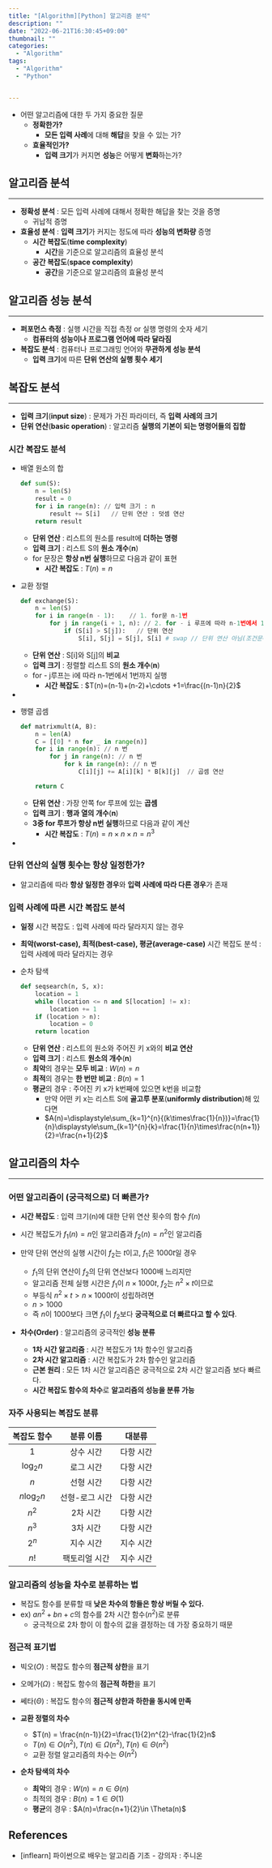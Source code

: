 ```yaml
---
title: "[Algorithm][Python] 알고리즘 분석"
description: ""
date: "2022-06-21T16:30:45+09:00"
thumbnail: ""
categories:
  - "Algorithm"
tags:
  - "Algorithm"
  - "Python"


---
```

<!--more-->

- 어떤 알고리즘에 대한 두 가지 중요한 질문
    - **정확한가?**
        - **모든 입력 사례**에 대해 **해답**을 찾을 수 있는 가?
    - **효율적인가?**
        - **입력 크기**가 커지면 **성능**은 어떻게 **변화**하는가?

## 알고리즘 분석

---

- **정확성 분석** : 모든 입력 사례에 대해서 정확한 해답을 찾는 것을 증명
    - 귀납적 증명
- **효율성 분석** : **입력 크기**가 커지는 정도에 따라 **성능의 변화량** 증명
    - **시간 복잡도**(**time complexity**)
        - **시간**을 기준으로 알고리즘의 효율성 분석
    - **공간 복잡도**(**space complexity**)
        - **공간**을 기준으로 알고리즘의 효율성 분석

## 알고리즘 성능 분석

---

- **퍼포먼스 측정** : 실행 시간을 직접 측정 or 실행 명령의 숫자 세기
    - **컴퓨터의 성능이나 프로그램 언어에 따라 달라짐**
- **복잡도 분석** : 컴퓨터나 프로그래밍 언어와 **무관하게 성능 분석**
    - **입력 크기**에 따른 **단위 연산의 실행 횟수 세기**

## 복잡도 분석

---

- **입력 크기**(**input size**) : 문제가 가진 파라미터, 즉 **입력 사례의 크기**
- **단위 연산**(**basic operation**) : 알고리즘 **실행의 기본이 되는 명령어들의 집합**

### 시간 복잡도 분석

- 배열 원소의 합
    
    ```python
    def sum(S):
    	n = len(S)
    	result = 0
    	for i in range(n): // 입력 크기 : n
    		result += S[i]   // 단위 연산 : 덧셈 연산
    	return result
    ```
    
    - **단위 연산** : 리스트의 원소를 result에 **더하는 명령**
    - **입력 크기** : 리스트 S의 **원소 개수**(**n**)
    - for 문장은 **항상 n번 실행**하므로 다음과 같이 표현
        - **시간 복잡도** : $T(n) =n$

- 교환 정렬
    
    ```python
    def exchange(S):
    	n = len(S)
    	for i in range(n - 1):    // 1. for문 n-1번 
    		for j in range(i + 1, n): // 2. for - i 루프에 따라 n-1번에서 1번까지 실행
    			if (S[i] > S[j]):   // 단위 연산
    				S[i], S[j] = S[j], S[i] # swap // 단위 연산 아님(조건문에 따라 연산 수행 유무)
    ```
    
    - **단위 연산** : S[i]와 S[j]의 **비교**
    - **입력 크기** : 정렬할 리스트 S의 **원소 개수**(**n**)
    - for - j루프는 i에 따라 n-1번에서 1번까지 실행
        - **시간 복잡도** : $T(n)=(n-1)+(n-2)+\cdots +1=\frac{(n-1)n}{2}$

-

- 행렬 곱셈
    
    ```python
    def matrixmult(A, B):
    	n = len(A)
    	C = [[0] * n for _ in range(n)] 
    	for i in range(n): // n 번
    		for j in range(n): // n 번
    			for k in range(n): // n 번
    				C[i][j] += A[i][k] * B[k][j]  // 곱셈 연산
    
    	return C
    ```
    
    - **단위 연산** : 가장 안쪽 for 루프에 있는 **곱셈**
    - **입력 크기** : **행과 열의 개수**(**n**)
    - **3중 for 루프가 항상 n번 실행**하므로 다음과 같이 계산
        - **시간 복잡도** : $T(n)=n \times n \times n=n^{3}$

-

### 단위 연산의 실행 횟수는 항상 일정한가?

- 알고리즘에 따라 **항상 일정한 경우**와 **입력 사례에 따라 다른 경우**가 존재

### 입력 사례에 따른 시간 복잡도 분석

- **일정** 시간 복잡도 : 입력 사례에 따라 달라지지 않는 경우
- **최악(worst-case), 최적(best-case), 평균(average-case)** 시간 복잡도 분석 : 입력 사례에 따라 달라지는 경우

- 순차 탐색
    
    ```python
    def seqsearch(n, S, x):
    	location = 1
    	while (location <= n and S[location] != x):
    		location += 1
    	if (location > n):
    		location = 0
    	return location
    ```
    
    - **단위 연산** : 리스트의 원소와 주어진 키 x와의 **비교 연산**
    - **입력 크기** : 리스트 **원소의 개수**(**n**)
    - **최악**의 경우는 **모두 비교** : $W(n)=n$
    - **최적**의 경우는 **한 번만 비교** : $B(n)=1$
    - **평균**의 경우 : 주어진 키 x가 k번째에 있으면 k번을 비교함
        - 만약 어떤 키 x는 리스트 S에 **골고루 분포**(**uniformly distribution**)해 있다면
        - $A(n)=\displaystyle\sum_{k=1}^{n}{(k\times\frac{1}{n})}=\frac{1}{n}\displaystyle\sum_{k=1}^{n}{k}=\frac{1}{n}\times\frac{n(n+1)}{2}=\frac{n+1}{2}$
            

## 알고리즘의 차수

---

### 어떤 알고리즘이 (궁극적으로) 더 빠른가?

- **시간 복잡도** : 입력 크기(n)에 대한 단위 연산 횟수의 함수 $f(n)$
- 시간 복잡도가 $f_{1}(n)=n$인 알고리즘과 $f_{2}(n)=n^{2}$인 알고리즘
- 만약 단위 연산의 실행 시간이 $f_{2}$는 $t$이고, $f_{1}$은 $1000t$일 경우
    - $f_1$의 단위 연산이 $f_2$의 단위 연산보다 1000배 느리지만
    - 알고리즘 전체 실행 시간은 $f_1$이 $n\times 1000t$, $f_2$는 $n^2 \times t$이므로
    - 부등식 $n^2 \times t \gt n \times 1000t$이 성립하려면
    - $n \gt 1000$
    - 즉 $n$이 1000보다 크면 $f_1$이 $f_2$보다 **궁극적으로 더 빠르다고 할 수 있다**.
    
- **차수(Order)** : 알고리즘의 궁극적인 **성능 분류**
    - **1차 시간 알고리즘** : 시간 복잡도가 1차 함수인 알고리즘
    - **2차 시간 알고리즘** : 시간 복잡도가 2차 함수인 알고리즘
    - **근본 원리** : 모든 1차 시간 알고리즘은 궁극적으로 2차 시간 알고리즘 보다 빠르다.
    - **시간 복잡도 함수의 차수**로 **알고리즘의 성능을 분류 가능**

### 자주 사용되는 복잡도 분류

|      복잡도 함수      |   분류 이름   |  대분류   |
|:----------------:|:---------:|:------:|
|        1         |   상수 시간   | 다항 시간  |
|  $\log_{2}{n}$   |   로그 시간   | 다항 시간  |
|       $n$        |   선형 시간   | 다항 시간  |
|  $n\log_{2}{n}$  | 선형-로그 시간  | 다항 시간  |
|      $n^2$       |   2차 시간   | 다항 시간  |
|      $n^3$       |   3차 시간   | 다항 시간  |
|      $2^n$       |   지수 시간   | 지수 시간  |
|       $n!$       |  팩토리얼 시간  | 지수 시간  |

### 알고리즘의 성능을 차수로 분류하는 법

- 복잡도 함수를 분류할 때 **낮은 차수의 항들은 항상 버릴 수 있다.**
- ex) $an^{2}+bn+c$의 함수를 2차 시간 함수($n^2$)로 분류
    - 궁극적으로 2차 항이 이 함수의 값을 결정하는 데 가장 중요하기 때문

### 점근적 표기법

- 빅오($O$) : 복잡도 함수의 **점근적 상한**을 표기
- 오메가($\Omega$) : 복잡도 함수의 **점근적 하한**을 표기
- 쎄타($\Theta$) : 복잡도 함수의 **점근적 상한과 하한을 동시에 만족**

- **교환 정렬의 차수**
    - $T(n) = \frac{n(n-1)}{2}=\frac{1}{2}n^{2}-\frac{1}{2}n$
    - $T(n) \in O(n^2), T(n)\in \Omega(n^2), T(n)\in \Theta(n^2)$
    - 교환 정렬 알고리즘의 차수는 $\Theta(n^2)$

- **순차 탐색의 차수**
    - **최악**의 경우 : $W(n)=n \in \Theta(n)$
    - 최적의 경우 : $B(n) = 1 \in \Theta(1)$
    - **평균**의 경우 : $A(n)=\frac{n+1}{2}\in \Theta(n)$

## References

- [inflearn] 파이썬으로 배우는 알고리즘 기초 - 강의자 : 주니온